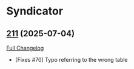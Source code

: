 # Syndicator

## [211](https://github.com/Baganator/Syndicator/tree/211) (2025-07-04)
[Full Changelog](https://github.com/Baganator/Syndicator/compare/210...211) 

- [Fixes #70] Typo referring to the wrong table  
